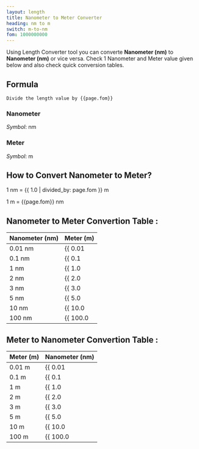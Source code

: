 ```yaml
---
layout: length
title: Nanometer to Meter Converter
heading: nm to m
switch: m-to-nm
fom: 1000000000
---
```


Using Length Converter tool you can converte **Nanometer (nm)** to **Nanometer (nm)** or vice versa. Check 1 Nanometer and Meter value given below and also check quick conversion tables.

## Formula
`Divide the length value by {{page.fom}}`

### Nanometer
*Symbol*: nm

### Meter
*Symbol*: m

## How to Convert Nanometer to Meter?
1 nm = {{ 1.0 | divided_by: page.fom }} m

1 m = {{page.fom}} nm

## Nanometer to Meter Convertion Table :

| Nanometer (nm) | Meter (m) |
| ---- | ---- |
| 0.01 nm | {{ 0.01 | divided_by: page.fom | round: 12 }} m |
| 0.1 nm | {{ 0.1 | divided_by: page.fom | round: 12 }} m |
| 1 nm | {{ 1.0 | divided_by: page.fom | round: 12 }} m |
| 2 nm | {{ 2.0 | divided_by: page.fom | round: 12 }} m |
| 3 nm | {{ 3.0 | divided_by: page.fom | round: 12 }} m |
| 5 nm | {{ 5.0 | divided_by: page.fom | round: 12 }} m |
| 10 nm | {{ 10.0 | divided_by: page.fom | round: 12 }} m |
| 100 nm | {{ 100.0 | divided_by: page.fom | round: 12 }} m |

## Meter to Nanometer Convertion Table :

| Meter (m) | Nanometer (nm) |
| ---- | ---- |
| 0.01 m | {{ 0.01 | times: page.fom | round: 12 }} nm |
| 0.1 m | {{ 0.1 | times: page.fom | round: 12 }} nm |
| 1 m | {{ 1.0 | times: page.fom | round: 12 }} nm |
| 2 m | {{ 2.0 | times: page.fom | round: 12 }} nm |
| 3 m | {{ 3.0 | times: page.fom | round: 12 }} nm |
| 5 m | {{ 5.0 | times: page.fom | round: 12 }} nm |
| 10 m | {{ 10.0 | times: page.fom | round: 12 }} nm |
| 100 m | {{ 100.0 | times: page.fom | round: 12 }} nm |

<script>
selectInput[0].selected = true
selectOutput[7].selected = true
</script>
